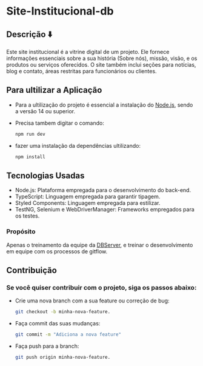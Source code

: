 # Site-Institucional-db

## Descrição ⬇️
Este site institucional é a vitrine digital de um projeto. Ele fornece informações essenciais sobre a sua história (Sobre nós), missão, visão, e os produtos ou serviços oferecidos. O site também inclui seções para notícias, blog e contato, áreas restritas para funcionários ou clientes. 

## Para ultilizar a Aplicação

- Para a ultilização do projeto é essencial a instalação do [Node.js](https://nodejs.org/), sendo a versão 14 ou superior.
  
- Precisa tambem digitar o comando:
  ```bash
  npm run dev
  
- fazer uma instalação da dependências ultilizando:
  
  ```bash
  npm install

## Tecnologias Usadas

- Node.js: Plataforma empregada para o desenvolvimento do back-end.
- TypeScript: Linguagem empregada para garantir tipagem.
- Styled Components: Linguagem empregada para estilizar.
- TestNG, Selenium e WebDriverManager: Frameworks empregados para os testes.

### Propósito

Apenas o treinamento da equipe da [DBServer](https://db.tec.br/), e treinar o desenvolvimento em equipe com os processos de gitflow.
 
 ## Contribuição

 ### Se você quiser contribuir com o projeto, siga os passos abaixo:

- Crie uma nova branch com a sua feature ou correção de bug:
  ```bash
  git checkout -b minha-nova-feature.
  
- Faça commit das suas mudanças:
  ```bash
  git commit -m "Adiciona a nova feature"
  
- Faça push para a branch: 
  ```bash
  git push origin minha-nova-feature.
